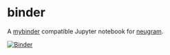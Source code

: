 # binder

A [mybinder](https://mybinder.org) compatible Jupyter notebook for [neugram](https://neugram.io).

[![Binder](http://mybinder.org/badge.svg)](https://mybinder.org/v2/gh/neugram/binder/master)


